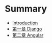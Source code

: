 # Summary

* [Introduction](README.md)
* [第一章 Django](./articles/chapter-01.md)
* [第二章 Angular](./articles/chapter-02.md)